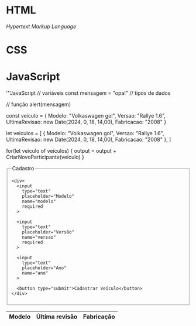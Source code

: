 # HTML

*Hypertext*
*Markup*
*Language*

# CSS

# JavaScript
'''JavaScript
// variáveis
const mensagem = "opa!"
// tipos de dados

// função
alert(mensagem)

const veiculo = {
  Modelo: "Volkaswagen gol",
  Versao: "Rallye 1.6",
  UltimaRevisao: new Date(2024, 0, 18, 14,00),
  Fabricacao: "2008"
}

let veiculos = [
  {
Modelo: "Volkaswagen gol",
Versao: "Rallye 1.6",
UltimaRevisao: new Date(2024, 0, 18, 14,00),
Fabricacao: "2008"
},
]

for(let veiculo of veiculos) {
output = output + CriarNovoParticipante(veiculo)
  }



  <!DOCTYPE html>
<html lang="pt-br">
<head>
  <meta charset="UTF-8">
  <meta name="viewport" content="width=device-width, initial-scale=1.0">
  <title>Tabela de Revisão de Veículos</title>
</head>
<body>

<form id="formularioVeiculo">
  <fieldset>
    <legend>Cadastro</legend>

    <div>
      <input 
        type="text"
        placeholder="Modelo"
        name="modelo"
        required
      >
      
      <input 
        type="text"
        placeholder="Versão"
        name="versao"
        required
      >

      <input 
        type="text"
        placeholder="Ano"
        name="ano"
      >
      
      <button type="submit">Cadastrar Veículo</button>
    </div>
  </fieldset>
</form>

<table width="100%">
  <thead style="text-align: left">
    <tr>
      <th>Modelo</th>
      <th>Última revisão</th> <!-- Corrigido de "Ultima revisão" para "Última revisão" -->
      <th>Fabricação</th>
    </tr>
  </thead>

  <tbody>
    
  </tbody>
</table>

<script src="script.js"></script> <!-- Adicionado o script.js -->
</body>
</html>